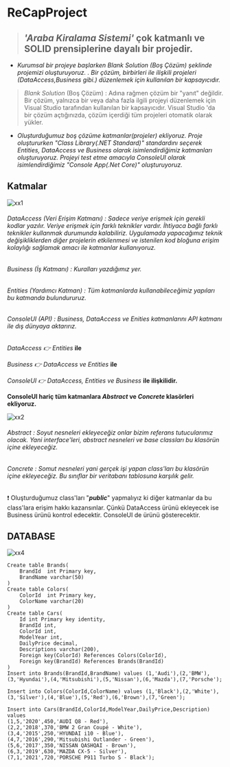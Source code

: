 # ReCapProject

> ## _'Araba Kiralama Sistemi'_ çok katmanlı ve SOLID prensiplerine dayalı bir projedir.
- *Kurumsal bir projeye başlarken _Blank Solution_ (Boş Çözüm) şeklinde projemizi oluşturuyoruz. . Bir çözüm, birbirleri ile ilişkili projeleri (DataAccess,Business gibi.) düzenlemek için kullanılan bir kapsayıcıdır.*
> _Blank Solution_ (Boş Çözüm) : Adına rağmen çözüm bir "yanıt" değildir. Bir çözüm, yalnızca bir veya daha fazla ilgili projeyi düzenlemek için Visual Studio tarafından kullanılan bir kapsayıcıdır. Visual Studio 'da bir çözüm açtığınızda, çözüm içerdiği tüm projeleri otomatik olarak yükler.
- *Oluşturduğumuz boş çözüme katmanlar(projeler) ekliyoruz. Proje oluştururken "Class Library(.NET Standard)" standardını seçerek _Entities, DataAccess_ ve _Business_ olarak isimlendirdiğimiz katmanları oluşturuyoruz. Projeyi test etme amacıyla _ConsoleUI_ olarak isimlendirdiğimiz "Console App(.Net Core)" oluşturuyoruz.* 

## Katmalar

![xx1](https://user-images.githubusercontent.com/72580629/109650096-d2031080-7b6d-11eb-98fe-c56cfcad1fc8.JPG) 

###### DataAccess (*Veri Erişim Katmanı*) : Sadece veriye erişmek için gerekli kodlar yazılır. Veriye erişmek için farklı teknikler vardır. İhtiyaca bağlı farklı teknikler kullanmak durumunda kalabiliriz. Uygulamada yapacağımız teknik değişikliklerden diğer projelerin etkilenmesi ve istenilen kod bloğuna erişim kolaylığı sağlamak amacı ile katmanlar kullanıyoruz.
###### Business (*İş Katmanı*) : Kuralları yazdığımız yer.
###### Entities (*Yardımcı Katman*) : Tüm katmanlarda kullanabileceğimiz yapıları bu katmanda bulundururuz.
###### ConsoleUI (*API*) : Business, DataAccess ve Enities katmanlarını API katmanı ile dış dünyaya aktarırız.

*DataAccess :point_right: Entities* **ile**

*Business :point_right: DataAccess ve Entities* **ile**

*ConsoleUI :point_right: DataAccess, Entities ve Business* **ile ilişkilidir.**

**ConsoleUI hariç tüm katmanlara _Abstract_ ve _Concrete_ klasörleri ekliyoruz.**

![xx2](https://user-images.githubusercontent.com/72580629/109654402-35437180-7b73-11eb-8ed1-21fc43a8036d.JPG)

###### Abstract : Soyut nesneleri ekleyeceğiz onlar bizim referans tutucularımız olacak. Yani interface'leri, abstract nesneleri ve base classları bu klasörün içine ekleyeceğiz.
###### Concrete : Somut nesneleri yani gerçek işi yapan class'ları bu klasörün içine ekleyeceğiz. Bu sınıflar bir veritabanı tablosuna karşılık gelir.

:exclamation: Oluşturduğumuz class'ları "_**public**_" yapmalıyız ki diğer katmanlar da bu class'lara erişim hakkı kazansınlar. Çünkü DataAccess ürünü ekleyecek ise Business ürünü kontrol edecektir. ConsoleUI de ürünü gösterecektir.

## DATABASE

![xx4](https://user-images.githubusercontent.com/72580629/109658747-fcf26200-7b77-11eb-9dd0-a92b23441f45.JPG)

```
Create table Brands(
	BrandId	 int Primary key,
	BrandName varchar(50)
)
Create table Colors(
	ColorId	 int Primary key,
	ColorName varchar(20)
)
Create table Cars(
	Id int Primary key identity,
	BrandId int,
	ColorId int,
	ModelYear int,
	DailyPrice decimal,
	Descriptions varchar(200),
	Foreign key(ColorId) References Colors(ColorId),
	Foreign key(BrandId) References Brands(BrandId)
)
Insert into Brands(BrandId,BrandName) values (1,'Audi'),(2,'BMW'),(3,'Hyundai'),(4,'Mitsubishi'),(5,'Nissan'),(6,'Mazda'),(7,'Porsche');

Insert into Colors(ColorId,ColorName) values (1,'Black'),(2,'White'),(3,'Silver'),(4,'Blue'),(5,'Red'),(6,'Brown'),(7,'Green');

Insert into Cars(BrandId,ColorId,ModelYear,DailyPrice,Description) values
(1,5,'2020',450,'AUDI Q8 - Red'),
(2,2,'2018',370,'BMW 2 Gran Coupé - White'),
(3,4,'2015',250,'HYUNDAI i10 - Blue'),
(4,7,'2016',290,'Mitsubishi Outlander - Green'),
(5,6,'2017',350,'NISSAN QASHQAI - Brown'),
(6,3,'2019',630,'MAZDA CX-5 - Silver'),
(7,1,'2021',720,'PORSCHE P911 Turbo S - Black');
```
